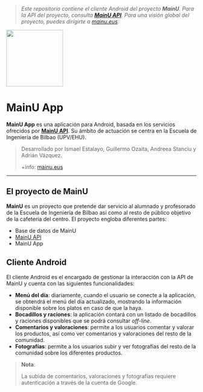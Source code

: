 ﻿>*Este repositorio contiene  el cliente Android del proyecto **MainU**. Para la API del proyecto, consulta [**MainU API**](https://github.com/Gozaita/MainuAPI). Para una visión global del proyecto, puedes dirigirte a [mainu.eus](http://mainu.eus).*

<img src=https://i.imgur.com/Wc9VOaZ.png?1 width=150px/>

MainU App
===================

**MainU App** es una aplicación para Android, basada en los servicios ofrecidos por [**MainU API**](https://github.com/Gozaita/MainuAPI). Su ámbito de actuación se centra en la Escuela de Ingeniería de Bilbao (UPV/EHU).

> Desarrollado por Ismael Estalayo, Guillermo Ozaita, Andreea Stanciu y Adrián Vázquez.
> 
> +info: [mainu.eus](http://mainu.eus)

----------

El proyecto de MainU
-------------

**MainU** es un proyecto que pretende dar servicio al alumnado y profesorado de la Escuela de Ingeniería de Bilbao así como al resto de público objetivo de la cafetería del centro. El proyecto engloba diferentes partes:
- Base de datos de MainU
- [MainU API](https://github.com/Gozaita/MainuAPI)
- MainU App

Cliente Android
-------------
El cliente Android es el encargado de gestionar la interacción con la API de MainU y cuenta con las siguientes funcionalidades:
- **Menú del día**: diariamente, cuando el usuario se conecte a la aplicación, se obtendrá el menú del día actualizado, mostrando la información disponible sobre los platos en caso de que la haya.
- **Bocadillos y raciones**: la aplicación contará con un listado de bocadillos y raciones disponibles que se podrá consultar *off-line*.
- **Comentarios y valoraciones**: permite a los usuarios comentar y valorar los productos, así como ver comentarios y valoraciones del resto de la comunidad.
- **Fotografías**: permite a los usuarios subir y ver fotografías del resto de la comunidad sobre los diferentes productos.

> **Nota**: 
>
> La subida de comentarios, valoraciones y fotografías requiere autenticación a través de la cuenta de Google.
